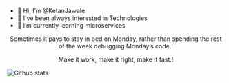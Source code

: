 - 👋 Hi, I’m @KetanJawale
- 👀 I've been always interested in Technologies
- 🌱 I’m currently learning microservices

 <p align="center">Sometimes it pays to stay in bed on Monday, rather than spending the rest of the week debugging Monday’s code.!</p>

 <p align="center">Make it work, make it right, make it fast.!</p>


![Github stats](https://github-readme-stats.vercel.app/api?username=KetanJAwale)


<!---
KetanJawale/KetanJawale is a ✨ special ✨ repository because its `README.md` (this file) appears on your GitHub profile.
You can click the Preview link to take a look at your changes.
--->
